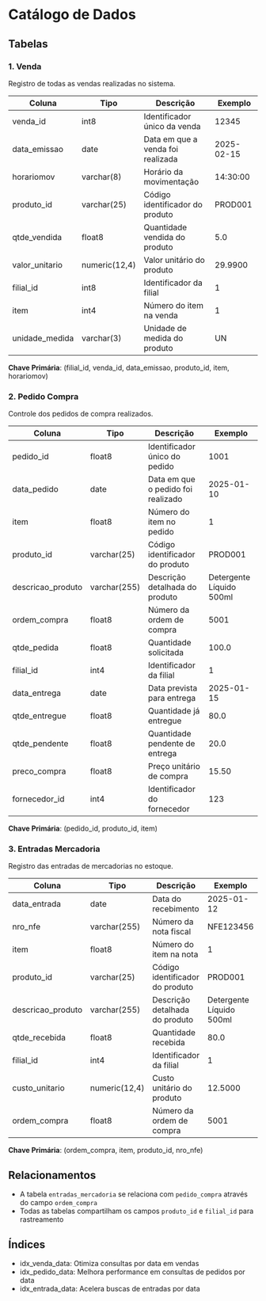 # Catálogo de Dados

## Tabelas

### 1. Venda
Registro de todas as vendas realizadas no sistema.

| Coluna | Tipo | Descrição | Exemplo |
|--------|------|-----------|---------|
| venda_id | int8 | Identificador único da venda | 12345 |
| data_emissao | date | Data em que a venda foi realizada | 2025-02-15 |
| horariomov | varchar(8) | Horário da movimentação | 14:30:00 |
| produto_id | varchar(25) | Código identificador do produto | PROD001 |
| qtde_vendida | float8 | Quantidade vendida do produto | 5.0 |
| valor_unitario | numeric(12,4) | Valor unitário do produto | 29.9900 |
| filial_id | int8 | Identificador da filial | 1 |
| item | int4 | Número do item na venda | 1 |
| unidade_medida | varchar(3) | Unidade de medida do produto | UN |

**Chave Primária**: (filial_id, venda_id, data_emissao, produto_id, item, horariomov)

### 2. Pedido Compra
Controle dos pedidos de compra realizados.

| Coluna | Tipo | Descrição | Exemplo |
|--------|------|-----------|---------|
| pedido_id | float8 | Identificador único do pedido | 1001 |
| data_pedido | date | Data em que o pedido foi realizado | 2025-01-10 |
| item | float8 | Número do item no pedido | 1 |
| produto_id | varchar(25) | Código identificador do produto | PROD001 |
| descricao_produto | varchar(255) | Descrição detalhada do produto | Detergente Líquido 500ml |
| ordem_compra | float8 | Número da ordem de compra | 5001 |
| qtde_pedida | float8 | Quantidade solicitada | 100.0 |
| filial_id | int4 | Identificador da filial | 1 |
| data_entrega | date | Data prevista para entrega | 2025-01-15 |
| qtde_entregue | float8 | Quantidade já entregue | 80.0 |
| qtde_pendente | float8 | Quantidade pendente de entrega | 20.0 |
| preco_compra | float8 | Preço unitário de compra | 15.50 |
| fornecedor_id | int4 | Identificador do fornecedor | 123 |

**Chave Primária**: (pedido_id, produto_id, item)

### 3. Entradas Mercadoria
Registro das entradas de mercadorias no estoque.

| Coluna | Tipo | Descrição | Exemplo |
|--------|------|-----------|---------|
| data_entrada | date | Data do recebimento | 2025-01-12 |
| nro_nfe | varchar(255) | Número da nota fiscal | NFE123456 |
| item | float8 | Número do item na nota | 1 |
| produto_id | varchar(25) | Código identificador do produto | PROD001 |
| descricao_produto | varchar(255) | Descrição detalhada do produto | Detergente Líquido 500ml |
| qtde_recebida | float8 | Quantidade recebida | 80.0 |
| filial_id | int4 | Identificador da filial | 1 |
| custo_unitario | numeric(12,4) | Custo unitário do produto | 12.5000 |
| ordem_compra | float8 | Número da ordem de compra | 5001 |

**Chave Primária**: (ordem_compra, item, produto_id, nro_nfe)

## Relacionamentos

- A tabela `entradas_mercadoria` se relaciona com `pedido_compra` através do campo `ordem_compra`
- Todas as tabelas compartilham os campos `produto_id` e `filial_id` para rastreamento

## Índices
- idx_venda_data: Otimiza consultas por data em vendas
- idx_pedido_data: Melhora performance em consultas de pedidos por data
- idx_entrada_data: Acelera buscas de entradas por data